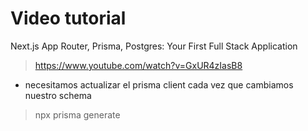 # Video tutorial
Next.js App Router, Prisma, Postgres: Your First Full Stack Application 
>	https://www.youtube.com/watch?v=GxUR4zIasB8




* necesitamos actualizar el prisma client cada vez que cambiamos nuestro schema
> npx prisma generate